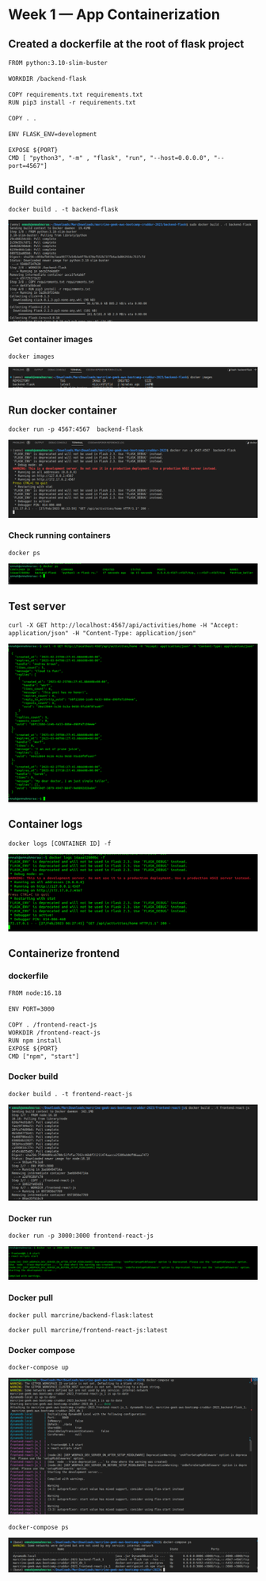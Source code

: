 # Week 1 — App Containerization

## Created a dockerfile at the root of flask project

```
FROM python:3.10-slim-buster

WORKDIR /backend-flask

COPY requirements.txt requirements.txt
RUN pip3 install -r requirements.txt

COPY . .

ENV FLASK_ENV=development

EXPOSE ${PORT}
CMD [ "python3", "-m" , "flask", "run", "--host=0.0.0.0", "--port=4567"]
```

## Build container

```
docker build . -t backend-flask
```

![This](/screenshots/dockerbuild.png)

### Get container images

```
docker images
```

![This](/screenshots/dockerimages.png)

## Run docker container

```
docker run -p 4567:4567  backend-flask
```

![This](/screenshots/dockerrun.png)

### Check running containers

```
docker ps
```

![This](/screenshots/dockerps.png)

## Test server

```
curl -X GET http://localhost:4567/api/activities/home -H "Accept: application/json" -H "Content-Type: application/json"
```

![This](/screenshots/testserver.png)

## Container logs

```
docker logs [CONTAINER ID] -f
```

![This](/screenshots/dockerlogs.png)

## Containerize frontend

### dockerfile

```
FROM node:16.18

ENV PORT=3000

COPY . /frontend-react-js
WORKDIR /frontend-react-js
RUN npm install
EXPOSE ${PORT}
CMD ["npm", "start"]
```

### Docker build

```
docker build . -t frontend-react-js
```

![This](/screenshots/dockerbuildF.png)

### Docker run

```
docker run -p 3000:3000 frontend-react-js
```

![This](/screenshots/dockerrunF.png)

### Docker pull

```
docker pull marcrine/backend-flask:latest
```

```
docker pull marcrine/frontend-react-js:latest
```

### Docker compose

```
docker-compose up
```

![This](/screenshots/dockercomposeup.png)

```
docker-compose ps
```

![This](/screenshots/dockercomposeps.png)
